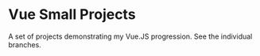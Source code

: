 # Vue Small Projects

A set of projects demonstrating my Vue.JS progression. See the individual branches.
